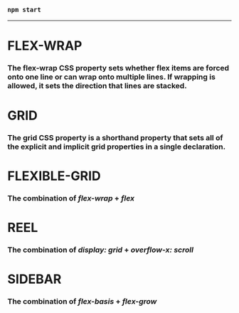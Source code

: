 ### `npm start`

---

# **FLEX-WRAP**

### The flex-wrap CSS property sets whether flex items are forced onto one line or can wrap onto multiple lines. If wrapping is allowed, it sets the direction that lines are stacked.

# **GRID**

### The grid CSS property is a shorthand property that sets all of the explicit and implicit grid properties in a single declaration.

# **FLEXIBLE-GRID**

### The combination of _flex-wrap_ + _flex_

# **REEL**

### The combination of _display: grid_ + _overflow-x: scroll_

# **SIDEBAR**

### The combination of _flex-basis_ + _flex-grow_
